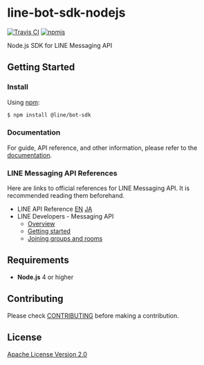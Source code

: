 # line-bot-sdk-nodejs

[![Travis CI](https://travis-ci.org/line/line-bot-sdk-nodejs.svg?branch=master)](https://travis-ci.org/line/line-bot-sdk-nodejs)
[![npmjs](https://badge.fury.io/js/%40line%2Fbot-sdk.svg)](https://www.npmjs.com/package/@line/bot-sdk)

Node.js SDK for LINE Messaging API

## Getting Started

### Install

Using [npm](https://www.npmjs.com/):

``` bash
$ npm install @line/bot-sdk
```

### Documentation

For guide, API reference, and other information, please refer to
the [documentation](https://line.github.io/line-bot-sdk-nodejs/).

### LINE Messaging API References

Here are links to official references for LINE Messaging API. It is recommended
reading them beforehand.

* LINE API Reference [EN](https://developers.line.me/en/docs/messaging-api/reference/) [JA](https://developers.line.me/ja/docs/messaging-api/reference/)
* LINE Developers - Messaging API
  * [Overview](https://developers.line.me/messaging-api/overview)
  * [Getting started](https://developers.line.me/messaging-api/getting-started)
  * [Joining groups and rooms](https://developers.line.me/messaging-api/joining-groups-and-rooms)

## Requirements

* **Node.js** 4 or higher

## Contributing

Please check [CONTRIBUTING](CONTRIBUTING.md) before making a contribution.

## License

[Apache License Version 2.0](LICENSE)
